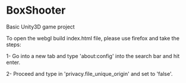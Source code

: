 # BoxShooter
Basic Unity3D game project

To open the webgl build index.html file, please use firefox and take the steps: 

1- Go into a new tab and type 'about:config' into the search bar and hit enter.

2- Proceed and type in 'privacy.file_unique_origin' and set to 'false'.
